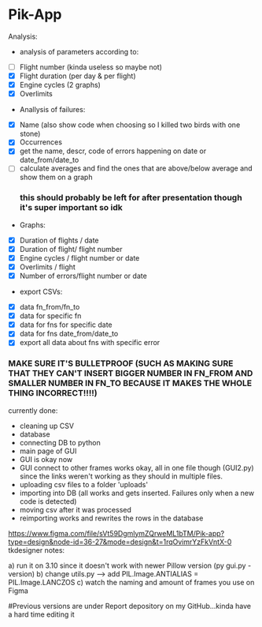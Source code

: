 <h1>Pik-App</h1>

Analysis: 
- analysis of parameters according to:
- [ ] Flight number (kinda useless so maybe not)
- [x]	Flight duration (per day & per flight)
- [x]	Engine cycles (2 graphs)
- [x]	Overlimits
-	Anallysis of failures:
- [x]	Name (also show code when choosing so I killed two birds with one stone)
- [x]	Occurrences
- [x]	get the name, descr, code of errors happening on date or date_from/date_to
- [ ]	calculate averages and find the ones that are above/below average and show them on a graph <h3>this should probably be left for after presentation though it's super important so idk</h3>
-	Graphs:
- [x]	Duration of flights / date
- [x]	Duration of flight/ flight number
- [x]	Engine cycles / flight number or date
- [x]	Overlimits / flight
- [x]	Number of errors/flight number or date
-	export CSVs:
- [x]	data fn_from/fn_to
- [x]	data for specific fn
- [x]	data for fns for specific date
- [x]	data for fns date_from/date_to
- [x]	export all data about fns with specific error

<h3>MAKE SURE IT'S BULLETPROOF (SUCH AS MAKING SURE THAT THEY CAN'T INSERT BIGGER NUMBER IN FN_FROM AND SMALLER NUMBER IN FN_TO BECAUSE IT MAKES THE WHOLE THING INCORRECT!!!!)</h3>

currently done:

- cleaning up CSV 
- database 
- connecting DB to python 
- main page of GUI 
- GUI is okay now 
- GUI connect to other frames works okay, all in one file though (GUI2.py) since the links weren't working as they should in multiple files. 
- uploading csv files to a folder 'uploads' 
- importing into DB (all works and gets inserted. Failures only when a new code is detected)
- moving csv after it was processed
- reimporting works and rewrites the rows in the database

https://www.figma.com/file/sVt59DgmlymZQrweML1bTM/Pik-app?type=design&node-id=36-27&mode=design&t=1rqOvimrYzFkVntX-0 tkdesigner notes:

a) run it on 3.10 since it doesn't work with newer Pillow version (py gui.py -version) 
b) change utils.py --> add PIL.Image.ANTIALIAS = PIL.Image.LANCZOS 
c) watch the naming and amount of frames you use on Figma


#Previous versions are under Report depository on my GitHub...kinda have a hard time editing it
